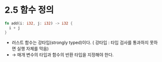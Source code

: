 2.5 함수 정의
==
```rust
fn add(i: i32, j: i32) -> i32 {
  i + j
}
```
- 러스트 함수는 강타입(strongly typed)이다. ( 강타입 : 타입 검사를 통과하지 못하면 실행 자체를 막음)
- → 매개 변수의 타입과 함수의 반환 타입을 지정해야 한다.
